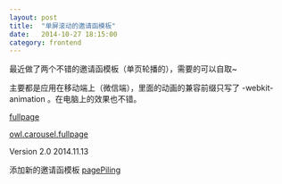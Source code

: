 ```yaml
---
layout: post
title:  "单屏滚动的邀请函模板"
date:   2014-10-27 18:15:00
category: frontend
---
```


最近做了两个不错的邀请函模板（单页轮播的），需要的可以自取~

主要都是应用在移动端上（微信端），里面的动画的兼容前缀只写了 -webkit-animation 。在电脑上的效果也不错。

[fullpage][fullpage]

[owl.carousel.fullpage][owl.carousel.fullpage]


Version 2.0
2014.11.13

添加新的邀请函模板
[pagePiling][pagePilingSite]


[fullpage]:    http://cody1991.github.io/fullpage/index.html
[owl.carousel.fullpage]: http://cody1991.github.io/owl.carousel.fullpage/index.html
[pagePilingSite]:http://cody1991.github.io/pagepiling/